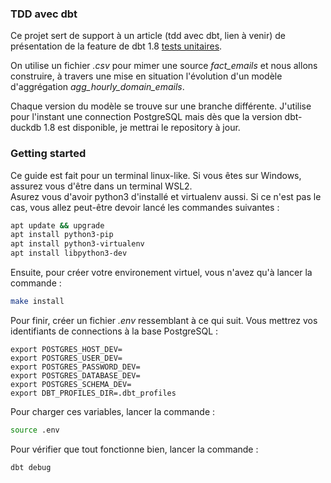 ### TDD avec dbt

Ce projet sert de support à un article (tdd avec dbt, lien à venir) de présentation de la feature de dbt 1.8 [tests unitaires](https://docs.getdbt.com/docs/build/unit-tests).

On utilise un fichier *.csv* pour mimer une source *fact_emails* et nous allons construire, à travers une mise en situation l'évolution d'un modèle d'aggrégation *agg_hourly_domain_emails*. 

Chaque version du modèle se trouve sur une branche différente. J'utilise pour l'instant une connection PostgreSQL mais dès que la version dbt-duckdb 1.8 est disponible, je mettrai le repository à jour.

### Getting started 
Ce guide est fait pour un terminal linux-like. Si vous êtes sur Windows, assurez vous d'être dans un terminal WSL2.  
Asurez vous d'avoir python3 d'installé et virtualenv aussi. Si ce n'est pas le cas, vous allez peut-être devoir lancé les commandes suivantes : 
``` bash
apt update && upgrade 
apt install python3-pip
apt install python3-virtualenv
apt install libpython3-dev
```

Ensuite, pour créer votre environement virtuel, vous n'avez qu'à lancer la commande :
```bash
make install
```

Pour finir, créer un fichier *.env* ressemblant à ce qui suit. Vous mettrez vos identifiants de connections à la base PostgreSQL :
```
export POSTGRES_HOST_DEV=
export POSTGRES_USER_DEV=
export POSTGRES_PASSWORD_DEV=
export POSTGRES_DATABASE_DEV=
export POSTGRES_SCHEMA_DEV=
export DBT_PROFILES_DIR=.dbt_profiles
```

Pour charger ces variables, lancer la commande : 
``` bash
source .env
```

Pour vérifier que tout fonctionne bien, lancer la commande :
``` bash
dbt debug
```
